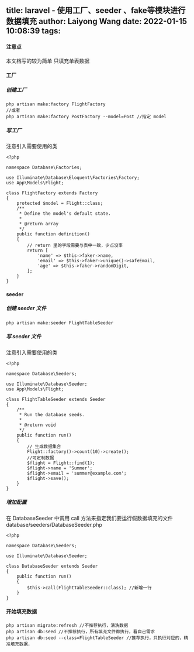 title: laravel - 使用工厂、seeder 、fake等模块进行数据填充
author: Laiyong Wang
date: 2022-01-15 10:08:39
tags:
---
#### 注意点
本文档写的较为简单
只填充单表数据
#### 工厂
##### 创建工厂
```
php artisan make:factory FlightFactory
//或者
php artisan make:factory PostFactory --model=Post //指定 model
```
##### 写工厂
注意引入需要使用的类
```
<?php

namespace Database\Factories;

use Illuminate\Database\Eloquent\Factories\Factory;
use App\Models\Flight;

class FlightFactory extends Factory
{
    protected $model = Flight::class;
    /**
     * Define the model's default state.
     *
     * @return array
     */
    public function definition()
    {
    	// return 里的字段需要与表中一致，少点没事
        return [
            'name' => $this->faker->name,
            'email' => $this->faker->unique()->safeEmail,
            'age' => $this->faker->randomDigit,
        ];
    }
}

```
#### seeder
##### 创建 seeder 文件
```
php artisan make:seeder FlightTableSeeder
```
##### 写 seeder 文件
注意引入需要使用的类
```
<?php

namespace Database\Seeders;

use Illuminate\Database\Seeder;
use App\Models\Flight;

class FlightTableSeeder extends Seeder
{
    /**
     * Run the database seeds.
     *
     * @return void
     */
    public function run()
    {
        // 生成数据集合
        Flight::factory()->count(10)->create();
        //可定制数据
        $flight = Flight::find(1);
        $flight->name = 'Summer';
        $flight->email = 'summer@example.com';
        $flight->save();
    }
}
```
##### 增加配置
在 DatabaseSeeder 中调用 call 方法来指定我们要运行假数据填充的文件
database/seeders/DatabaseSeeder.php
```
<?php

namespace Database\Seeders;

use Illuminate\Database\Seeder;

class DatabaseSeeder extends Seeder
{
    public function run()
    {
        $this->call(FlightTableSeeder::class); //新增一行
    }
}

```
#### 开始填充数据
```
php artisan migrate:refresh //不推荐执行，清洗数据
php artisan db:seed //不推荐执行，所有填充文件都执行，看自己需求
php artisan db:seed --class=FlightTableSeeder //推荐执行，只执行对应的，精准填充数据，
```